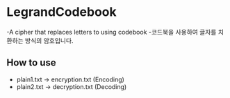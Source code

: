 # LegrandCodebook
-A cipher that replaces letters to using codebook
-코드북을 사용하여 글자를 치환하는 방식의 암호입니다.

## How to use
- plain1.txt -> encryption.txt  (Encoding)
- plain2.txt -> decryption.txt  (Decoding)
